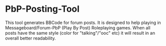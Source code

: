 PbP-Posting-Tool
================

This tool generates BBCode for forum posts. It is designed to help playing in Messageboard/Forum-PbP (Play By Post) Roleplaying games. When all posts have the same style (color for "talking"/"ooc" etc) it will result in an overall better readability.